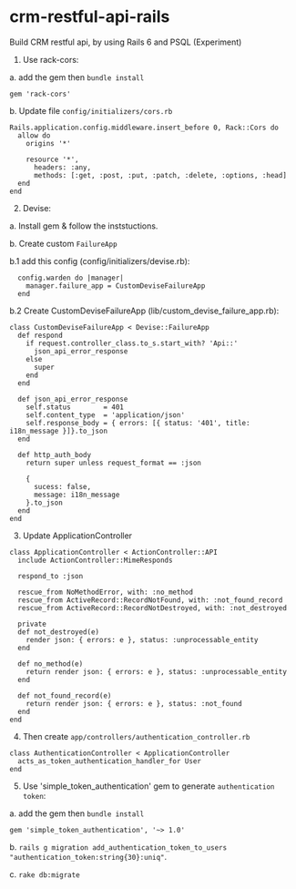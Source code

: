 # crm-restful-api-rails
Build CRM restful api, by using Rails 6 and PSQL (Experiment)


1. Use rack-cors:

a. add the gem then `bundle install`
```
gem 'rack-cors'
```

b. Update file `config/initializers/cors.rb`
```
Rails.application.config.middleware.insert_before 0, Rack::Cors do
  allow do
    origins '*'

    resource '*',
      headers: :any,
      methods: [:get, :post, :put, :patch, :delete, :options, :head]
  end
end
```

2. Devise:

a. Install gem & follow the inststuctions.

b. Create custom `FailureApp`

b.1  add this config (config/initializers/devise.rb):
```
  config.warden do |manager|
    manager.failure_app = CustomDeviseFailureApp
  end
```

b.2 Create CustomDeviseFailureApp (lib/custom_devise_failure_app.rb):
```
class CustomDeviseFailureApp < Devise::FailureApp
  def respond
    if request.controller_class.to_s.start_with? 'Api::'
      json_api_error_response
    else
      super
    end
  end

  def json_api_error_response
    self.status        = 401
    self.content_type  = 'application/json'
    self.response_body = { errors: [{ status: '401', title: i18n_message }]}.to_json
  end

  def http_auth_body
    return super unless request_format == :json

    {
      sucess: false,
      message: i18n_message
    }.to_json
  end
end
```

3. Update ApplicationController
```
class ApplicationController < ActionController::API
  include ActionController::MimeResponds

  respond_to :json
  
  rescue_from NoMethodError, with: :no_method
  rescue_from ActiveRecord::RecordNotFound, with: :not_found_record
  rescue_from ActiveRecord::RecordNotDestroyed, with: :not_destroyed
  
  private
  def not_destroyed(e)
    render json: { errors: e }, status: :unprocessable_entity
  end

  def no_method(e)
    return render json: { errors: e }, status: :unprocessable_entity 
  end

  def not_found_record(e)
    return render json: { errors: e }, status: :not_found
  end
end

```

4. Then create `app/controllers/authentication_controller.rb`
```
class AuthenticationController < ApplicationController
  acts_as_token_authentication_handler_for User
end

```

5. Use 'simple_token_authentication' gem to generate `authentication token`:


  a.  add the gem then `bundle install`
  ```
  gem 'simple_token_authentication', '~> 1.0'
  ```

  b. `rails g migration add_authentication_token_to_users "authentication_token:string{30}:uniq"`.

  c. `rake db:migrate`





